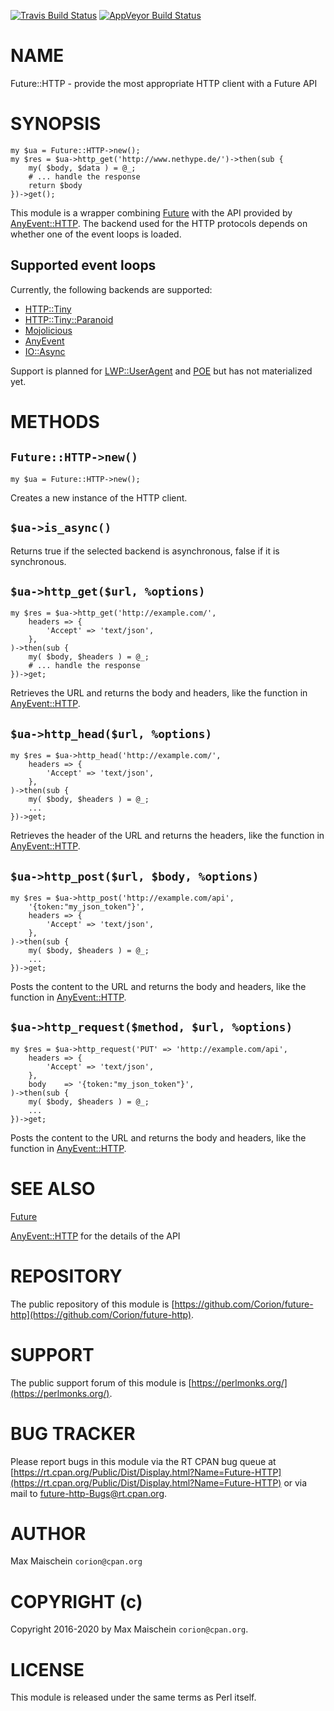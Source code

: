 
[![Travis Build Status](https://travis-ci.org/Corion/Future-HTTP.svg?branch=master)](https://travis-ci.org/Corion/Future-HTTP)
[![AppVeyor Build Status](https://ci.appveyor.com/api/projects/status/github/Corion/Future-HTTP?branch=master&svg=true)](https://ci.appveyor.com/project/Corion/Future-HTTP)

# NAME

Future::HTTP - provide the most appropriate HTTP client with a Future API

# SYNOPSIS

    my $ua = Future::HTTP->new();
    my $res = $ua->http_get('http://www.nethype.de/')->then(sub {
        my( $body, $data ) = @_;
        # ... handle the response
        return $body
    })->get();

This module is a wrapper combining [Future](https://metacpan.org/pod/Future) with the API provided
by [AnyEvent::HTTP](https://metacpan.org/pod/AnyEvent::HTTP). The backend used for the HTTP protocols
depends on whether one of the event loops is loaded.

## Supported event loops

Currently, the following backends are supported:

- [HTTP::Tiny](https://metacpan.org/pod/HTTP::Tiny)
- [HTTP::Tiny::Paranoid](https://metacpan.org/pod/HTTP::Tiny::Paranoid)
- [Mojolicious](https://metacpan.org/pod/Mojolicious)
- [AnyEvent](https://metacpan.org/pod/AnyEvent)
- [IO::Async](https://metacpan.org/pod/IO::Async)

Support
is planned for [LWP::UserAgent](https://metacpan.org/pod/LWP::UserAgent) and [POE](https://metacpan.org/pod/POE)
but has not materialized yet.

# METHODS

## `Future::HTTP->new()`

    my $ua = Future::HTTP->new();

Creates a new instance of the HTTP client.

## `$ua->is_async()`

Returns true if the selected backend is asynchronous, false if it is
synchronous.

## `$ua->http_get($url, %options)`

    my $res = $ua->http_get('http://example.com/',
        headers => {
            'Accept' => 'text/json',
        },
    )->then(sub {
        my( $body, $headers ) = @_;
        # ... handle the response
    })->get;

Retrieves the URL and returns the body and headers, like
the function in [AnyEvent::HTTP](https://metacpan.org/pod/AnyEvent::HTTP).

## `$ua->http_head($url, %options)`

    my $res = $ua->http_head('http://example.com/',
        headers => {
            'Accept' => 'text/json',
        },
    )->then(sub {
        my( $body, $headers ) = @_;
        ...
    })->get;

Retrieves the header of the URL and returns the headers,
like the function in [AnyEvent::HTTP](https://metacpan.org/pod/AnyEvent::HTTP).

## `$ua->http_post($url, $body, %options)`

    my $res = $ua->http_post('http://example.com/api',
        '{token:"my_json_token"}',
        headers => {
            'Accept' => 'text/json',
        },
    )->then(sub {
        my( $body, $headers ) = @_;
        ...
    })->get;

Posts the content to the URL and returns the body and headers,
like the function in [AnyEvent::HTTP](https://metacpan.org/pod/AnyEvent::HTTP).

## `$ua->http_request($method, $url, %options)`

    my $res = $ua->http_request('PUT' => 'http://example.com/api',
        headers => {
            'Accept' => 'text/json',
        },
        body    => '{token:"my_json_token"}',
    )->then(sub {
        my( $body, $headers ) = @_;
        ...
    })->get;

Posts the content to the URL and returns the body and headers,
like the function in [AnyEvent::HTTP](https://metacpan.org/pod/AnyEvent::HTTP).

# SEE ALSO

[Future](https://metacpan.org/pod/Future)

[AnyEvent::HTTP](https://metacpan.org/pod/AnyEvent::HTTP) for the details of the API

# REPOSITORY

The public repository of this module is
[https://github.com/Corion/future-http](https://github.com/Corion/future-http).

# SUPPORT

The public support forum of this module is
[https://perlmonks.org/](https://perlmonks.org/).

# BUG TRACKER

Please report bugs in this module via the RT CPAN bug queue at
[https://rt.cpan.org/Public/Dist/Display.html?Name=Future-HTTP](https://rt.cpan.org/Public/Dist/Display.html?Name=Future-HTTP)
or via mail to [future-http-Bugs@rt.cpan.org](https://metacpan.org/pod/future-http-Bugs@rt.cpan.org).

# AUTHOR

Max Maischein `corion@cpan.org`

# COPYRIGHT (c)

Copyright 2016-2020 by Max Maischein `corion@cpan.org`.

# LICENSE

This module is released under the same terms as Perl itself.
